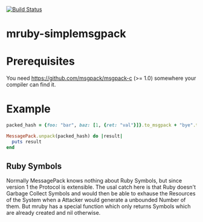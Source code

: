 [![Build Status](https://travis-ci.org/Asmod4n/mruby-simplemsgpack.svg?branch=master)](https://travis-ci.org/Asmod4n/mruby-simplemsgpack)
# mruby-simplemsgpack

Prerequisites
=============

You need https://github.com/msgpack/msgpack-c (>= 1.0) somewhere your compiler can find it.

Example
=======

```ruby
packed_hash = {foo: "bar", baz: [1, {ret: "val"}]}.to_msgpack + "bye".to_msgpack

MessagePack.unpack(packed_hash) do |result|
  puts result
end
```

Ruby Symbols
------------

Normally MessagePack knows nothing about Ruby Symbols, but since version 1 the Protocol is extensible.
The usal catch here is that Ruby doesn't Garbage Collect Symbols and would then be able to exhause the Resources of the System when a Attacker would generate a unbounded Number of them.
But mruby has a special function which only returns Symbols which are already created and nil otherwise.
